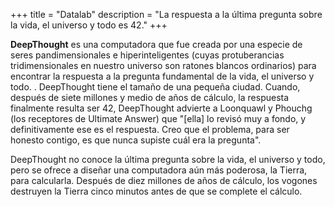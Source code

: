 +++
title = "Datalab"
description = "La respuesta a la última pregunta sobre la vida, el universo y todo es 42."
+++

**DeepThought** es una computadora que fue creada por una especie de seres pandimensionales e hiperinteligentes (cuyas protuberancias tridimensionales en nuestro universo son ratones blancos ordinarios) para encontrar la respuesta a la pregunta fundamental de la vida, el universo y todo. . DeepThought tiene el tamaño de una pequeña ciudad. Cuando, después de siete millones y medio de años de cálculo, la respuesta finalmente resulta ser 42, DeepThought advierte a Loonquawl y Phouchg (los receptores de Ultimate Answer) que "[ella] lo revisó muy a fondo, y definitivamente ese es el respuesta. Creo que el problema, para ser honesto contigo, es que nunca supiste cuál era la pregunta".

DeepThought no conoce la última pregunta sobre la vida, el universo y todo, pero se ofrece a diseñar una computadora aún más poderosa, la Tierra, para calcularla. Después de diez millones de años de cálculo, los vogones destruyen la Tierra cinco minutos antes de que se complete el cálculo.
